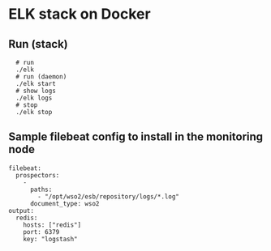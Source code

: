 ELK stack on Docker
===================================

## Run (stack)
```
  # run 
  ./elk
  # run (daemon)
  ./elk start
  # show logs
  ./elk logs
  # stop
  ./elk stop
```

## Sample filebeat config to install in the monitoring node

```
filebeat:
  prospectors:
    -
      paths:
        - "/opt/wso2/esb/repository/logs/*.log"
      document_type: wso2
output:
  redis:
    hosts: ["redis"]
    port: 6379
    key: "logstash"
```
